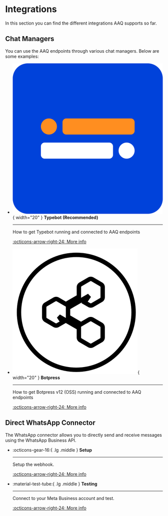 # Integrations

In this section you can find the different integrations AAQ supports so far.

## Chat Managers

You can use the AAQ endpoints through various chat managers. Below are some examples:

<div class="grid cards" markdown>

- ![typebot logo](./chat_managers/typebot_logo.svg){ width="20" } __Typebot (Recommended)__

    ---

    How to get Typebot running and connected to AAQ endpoints

    [:octicons-arrow-right-24: More info](./chat_managers/typebot.md)

- ![botpress logo](./chat_managers/botpress_logo.svg){ width="20" } __Botpress__

    ---

    How to get Botpress v12 (OSS) running and connected to AAQ endpoints

    [:octicons-arrow-right-24: More info](./chat_managers/botpress_v12.md)

</div>

## Direct WhatsApp Connector

The WhatsApp connector allows you to directly send and receive messages using the WhatsApp Business API.

<div class="grid cards" markdown>

-   :octicons-gear-16:{ .lg .middle } __Setup__

    ---

    Setup the webhook.

    [:octicons-arrow-right-24: More info](./whatsapp/setup.md)

-   :material-test-tube:{ .lg .middle } __Testing__

    ---

    Connect to your Meta Business account and test.

    [:octicons-arrow-right-24: More info](./whatsapp/testing.md)
